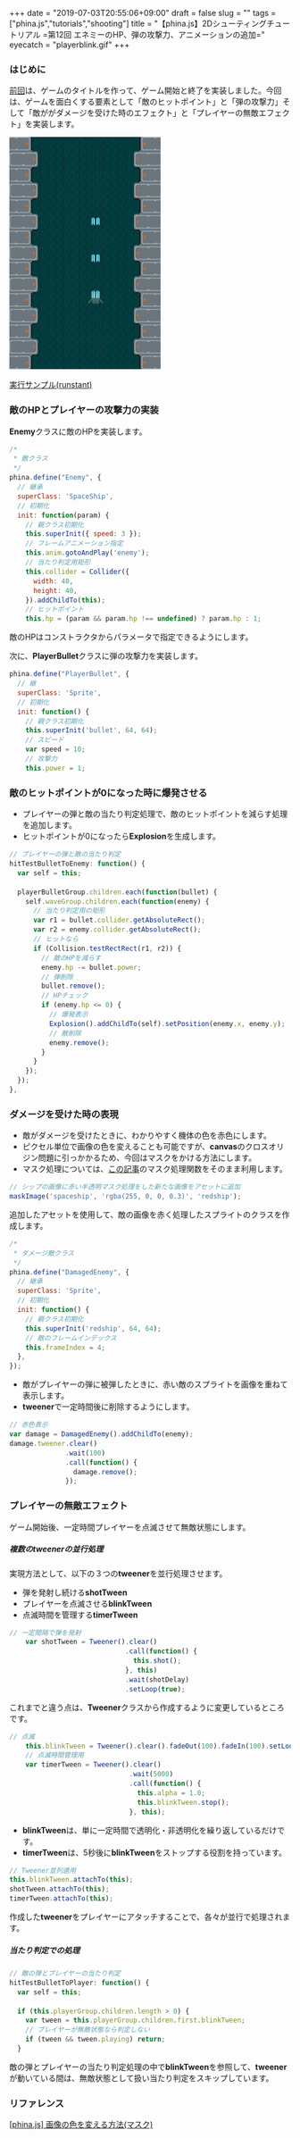 +++
date = "2019-07-03T20:55:06+09:00"
draft = false
slug = ""
tags = ["phina.js","tutorials","shooting"]
title = "【phina.js】2Dシューティングチュートリアル =第12回 エネミーのHP、弾の攻撃力、アニメーションの追加="
eyecatch = "playerblink.gif"
+++

### はじめに
[前回](/posts/tutorials/phina-shooting-11/)は、ゲームのタイトルを作って、ゲーム開始と終了を実装しました。今回は、ゲームを面白くする要素として「敵のヒットポイント」と「弾の攻撃力」そして「敵ががダメージを受けた時のエフェクト」と「プレイヤーの無敵エフェクト」を実装します。

![playerblink.gif](playerblink.gif)

[実行サンプル(runstant)](https://runstant.com/alkn203/projects/41bb1cb1)

### 敵のHPとプレイヤーの攻撃力の実装

**Enemy**クラスに敵のHPを実装します。

```javascript
/*
 * 敵クラス
 */
phina.define("Enemy", {
  // 継承
  superClass: 'SpaceShip',
  // 初期化
  init: function(param) {
    // 親クラス初期化
    this.superInit({ speed: 3 });
    // フレームアニメーション指定
    this.anim.gotoAndPlay('enemy');
    // 当たり判定用矩形
    this.collider = Collider({
      width: 40,
      height: 40,
    }).addChildTo(this);
    // ヒットポイント
    this.hp = (param && param.hp !== undefined) ? param.hp : 1;
```

敵のHPはコンストラクタからパラメータで指定できるようにします。   

次に、**PlayerBullet**クラスに弾の攻撃力を実装します。

```javascript
phina.define("PlayerBullet", {
  // 継
  superClass: 'Sprite',
  // 初期化
  init: function() {
    // 親クラス初期化
    this.superInit('bullet', 64, 64);
    // スピード
    var speed = 10;
    // 攻撃力
    this.power = 1;
```

### 敵のヒットポイントが0になった時に爆発させる 

- プレイヤーの弾と敵の当たり判定処理で、敵のヒットポイントを減らす処理を追加します。
- ヒットポイントが0になったら**Explosion**を生成します。

```javascript
// プレイヤーの弾と敵の当たり判定
hitTestBulletToEnemy: function() {
  var self = this;

  playerBulletGroup.children.each(function(bullet) {
    self.waveGroup.children.each(function(enemy) {
      // 当たり判定用の矩形
      var r1 = bullet.collider.getAbsoluteRect();
      var r2 = enemy.collider.getAbsoluteRect();
      // ヒットなら
      if (Collision.testRectRect(r1, r2)) {
        // 敵のHPを減らす
        enemy.hp -= bullet.power;
        // 弾削除
        bullet.remove();
        // HPチェック
        if (enemy.hp <= 0) {
          // 爆発表示
          Explosion().addChildTo(self).setPosition(enemy.x, enemy.y);
          // 敵削除
          enemy.remove();
        }
      }
    });
  });
},
```

### ダメージを受けた時の表現

- 敵がダメージを受けたときに、わかりやすく機体の色を赤色にします。
- ピクセル単位で画像の色を変えることも可能ですが、**canvas**のクロスオリジン問題に引っかかるため、今回はマスクをかける方法にします。
- マスク処理については、[この記事](https://qiita.com/simiraaaa/items/2a1cc7b0f92718d6eed6)のマスク処理関数をそのまま利用します。

```javascript
// シップの画像に赤い半透明マスク処理をした新たな画像をアセットに追加
maskImage('spaceship', 'rgba(255, 0, 0, 0.3)', 'redship');
```

追加したアセットを使用して、敵の画像を赤く処理したスプライトのクラスを作成します。

```javascript
/*
 * ダメージ敵クラス
 */
phina.define("DamagedEnemy", {
  // 継承
  superClass: 'Sprite',
  // 初期化
  init: function() {
    // 親クラス初期化
    this.superInit('redship', 64, 64);
    // 敵のフレームインデックス
    this.frameIndex = 4;
  },
}); 
```

- 敵がプレイヤーの弾に被弾したときに、赤い敵のスプライトを画像を重ねて表示します。
- **tweener**で一定時間後に削除するようにします。

```javascript
// 赤色表示
var damage = DamagedEnemy().addChildTo(enemy);
damage.tweener.clear()
              .wait(100)
              .call(function() {
                damage.remove();
              });         
```

### プレイヤーの無敵エフェクト

ゲーム開始後、一定時間プレイヤーを点滅させて無敵状態にします。

##### 複数のtweenerの並行処理
実現方法として、以下の３つの**tweener**を並行処理させます。

- 弾を発射し続ける**shotTween**
- プレイヤーを点滅させる**blinkTween**
- 点滅時間を管理する**timerTween**

```javascript
// 一定間隔で弾を発射
    var shotTween = Tweener().clear()
                             .call(function() {
                               this.shot();
                             }, this)
                             .wait(shotDelay)
                             .setLoop(true);
```

これまでと違う点は、**Tweener**クラスから作成するように変更しているところです。

```javascript
// 点滅
    this.blinkTween = Tweener().clear().fadeOut(100).fadeIn(100).setLoop(true);
    // 点滅時間管理用
    var timerTween = Tweener().clear()
                              .wait(5000)
                              .call(function() {
                                this.alpha = 1.0;
                                this.blinkTween.stop();
                              }, this);
```

- **blinkTween**は、単に一定時間で透明化・非透明化を繰り返しているだけです。
- **timerTween**は、5秒後に**blinkTween**をストップする役割を持っています。

```javascript
// Tweener並列適用
this.blinkTween.attachTo(this);
shotTween.attachTo(this);
timerTween.attachTo(this);
```

作成した**tweener**をプレイヤーにアタッチすることで、各々が並行で処理されます。

##### 当たり判定での処理

```javascript
// 敵の弾とプレイヤーの当たり判定
hitTestBulletToPlayer: function() {
  var self = this;
  
  if (this.playerGroup.children.length > 0) {
    var tween = this.playerGroup.children.first.blinkTween;
    // プレイヤーが無敵状態なら判定しない
    if (tween && tween.playing) return;
  }
```

敵の弾とプレイヤーの当たり判定処理の中で**blinkTween**を参照して、**tweener**が動いている間は、無敵状態として扱い当たり判定をスキップしています。

### リファレンス
[[phina.js] 画像の色を変える方法(マスク)](https://qiita.com/simiraaaa/items/2a1cc7b0f92718d6eed6)